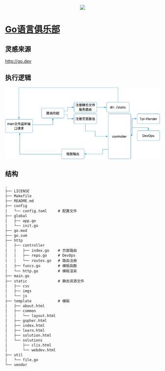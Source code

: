 <p align="center">
  <a href="#">
    <img height="50" src="https://simpleicons.org/icons/go.svg?sanitize=true">
  </a>
</p>

# [Go语言俱乐部](http://golangclub.com)

## 灵感来源

http://go.dev


## 执行逻辑


![](./doc/golangclub.jpg)


## 结构

```
.
├── LICENSE
├── Makefile
├── README.md
├── config
│   └── config.toml     # 配置文件
├── global
│   ├── app.go
│   └── init.go
├── go.mod
├── go.sum
├── http
│   ├── controller      
│   │   ├── index.go    # 页面路由
│   │   ├── repo.go     # DevOps
│   │   └── routes.go   # 路由注册
│   ├── funcs.go        # 模板函数
│   └── http.go         # 模板渲染
├── main.go             
├── static              # 静态资源文件
│   ├── css
│   ├── imgs
│   └── js
├── template            # 模板
│   ├── about.html
│   ├── common
│   │   └── layout.html
│   ├── gopher.html
│   ├── index.html
│   ├── learn.html
│   ├── solution.html
│   └── solutions
│       ├── clis.html
│       └── webdev.html
├── util
│   └── file.go
└── vendor
```


